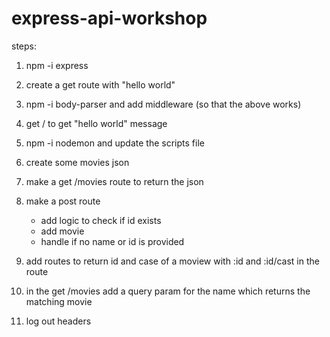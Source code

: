 # express-api-workshop

steps:

1) npm -i express

2) create a get route with "hello world"

3) npm -i body-parser and add middleware (so that the above works)

4) get / to get "hello world" message

5) npm -i nodemon and update the scripts file

6) create some movies json 

7) make a get /movies route to return the json

8) make a post route 
	- add logic to check if id exists
	- add movie
	- handle if no name or id is provided

9) add routes to return id and case of a moview with :id and :id/cast in the route

10) in the get /movies add a query param for the name which returns the matching movie

11) log out headers


